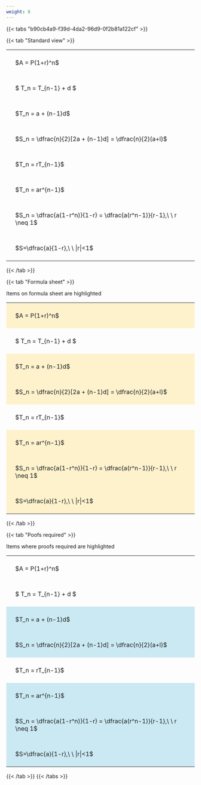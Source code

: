 ```yaml
---
weight: 8
---
```


{{< tabs "b90cb4a9-f39d-4da2-96d9-0f2b81a122cf" >}}

{{< tab "Standard view" >}}

<style type="text/css">
#T_5675e th.col_heading {
  text-align: left;
  font-size: 1em;
}
#T_5675e td {
  text-align: left;
  font-size: 1em;
  padding: 1.5em;
}
</style>
<table id="T_5675e">
  <thead>
  </thead>
  <tbody>
    <tr>
      <td id="T_5675e_row0_col0" class="data row0 col0" >$A = P(1+r)^n$</td>
    </tr>
    <tr>
      <td id="T_5675e_row1_col0" class="data row1 col0" >$ T_n = T_{n-1} + d $</td>
    </tr>
    <tr>
      <td id="T_5675e_row2_col0" class="data row2 col0" >$T_n = a + (n-1)d$</td>
    </tr>
    <tr>
      <td id="T_5675e_row3_col0" class="data row3 col0" >$S_n = \dfrac{n}{2}[2a + (n-1)d] = \dfrac{n}{2}(a+l)$</td>
    </tr>
    <tr>
      <td id="T_5675e_row4_col0" class="data row4 col0" >$T_n = rT_{n-1}$</td>
    </tr>
    <tr>
      <td id="T_5675e_row5_col0" class="data row5 col0" >$T_n = ar^{n-1}$</td>
    </tr>
    <tr>
      <td id="T_5675e_row6_col0" class="data row6 col0" >$S_n = \dfrac{a(1-r^n)}{1-r} = \dfrac{a(r^n-1)}{r-1},\ \  r \neq 1$</td>
    </tr>
    <tr>
      <td id="T_5675e_row7_col0" class="data row7 col0" >$S=\dfrac{a}{1-r},\ \ |r|<1$</td>
    </tr>
  </tbody>
</table>
{{< /tab >}}

{{< tab "Formula sheet" >}}

Items on formula sheet are highlighted 
<br>
<style type="text/css">
#T_a4cfb th.col_heading {
  text-align: left;
  font-size: 1em;
}
#T_a4cfb td {
  text-align: left;
  font-size: 1em;
  padding: 1.5em;
}
#T_a4cfb_row0_col0, #T_a4cfb_row2_col0, #T_a4cfb_row3_col0, #T_a4cfb_row5_col0, #T_a4cfb_row6_col0, #T_a4cfb_row7_col0 {
  background-color: rgba(255,194,10, 0.2);
}
#T_a4cfb_row1_col0, #T_a4cfb_row4_col0 {
  background-color: rgba(0,0,0,0);
}
</style>
<table id="T_a4cfb">
  <thead>
  </thead>
  <tbody>
    <tr>
      <td id="T_a4cfb_row0_col0" class="data row0 col0" >$A = P(1+r)^n$</td>
    </tr>
    <tr>
      <td id="T_a4cfb_row1_col0" class="data row1 col0" >$ T_n = T_{n-1} + d $</td>
    </tr>
    <tr>
      <td id="T_a4cfb_row2_col0" class="data row2 col0" >$T_n = a + (n-1)d$</td>
    </tr>
    <tr>
      <td id="T_a4cfb_row3_col0" class="data row3 col0" >$S_n = \dfrac{n}{2}[2a + (n-1)d] = \dfrac{n}{2}(a+l)$</td>
    </tr>
    <tr>
      <td id="T_a4cfb_row4_col0" class="data row4 col0" >$T_n = rT_{n-1}$</td>
    </tr>
    <tr>
      <td id="T_a4cfb_row5_col0" class="data row5 col0" >$T_n = ar^{n-1}$</td>
    </tr>
    <tr>
      <td id="T_a4cfb_row6_col0" class="data row6 col0" >$S_n = \dfrac{a(1-r^n)}{1-r} = \dfrac{a(r^n-1)}{r-1},\ \  r \neq 1$</td>
    </tr>
    <tr>
      <td id="T_a4cfb_row7_col0" class="data row7 col0" >$S=\dfrac{a}{1-r},\ \ |r|<1$</td>
    </tr>
  </tbody>
</table>
{{< /tab >}}

{{< tab "Poofs required" >}}

Items where proofs required are highlighted 
<br>
<style type="text/css">
#T_53a02 th.col_heading {
  text-align: left;
  font-size: 1em;
}
#T_53a02 td {
  text-align: left;
  font-size: 1em;
  padding: 1.5em;
}
#T_53a02_row0_col0, #T_53a02_row1_col0, #T_53a02_row4_col0 {
  background-color: rgba(0,0,0,0);
}
#T_53a02_row2_col0, #T_53a02_row3_col0, #T_53a02_row5_col0, #T_53a02_row6_col0, #T_53a02_row7_col0 {
  background-color: rgba(0,150,200, 0.2);
}
</style>
<table id="T_53a02">
  <thead>
  </thead>
  <tbody>
    <tr>
      <td id="T_53a02_row0_col0" class="data row0 col0" >$A = P(1+r)^n$</td>
    </tr>
    <tr>
      <td id="T_53a02_row1_col0" class="data row1 col0" >$ T_n = T_{n-1} + d $</td>
    </tr>
    <tr>
      <td id="T_53a02_row2_col0" class="data row2 col0" >$T_n = a + (n-1)d$</td>
    </tr>
    <tr>
      <td id="T_53a02_row3_col0" class="data row3 col0" >$S_n = \dfrac{n}{2}[2a + (n-1)d] = \dfrac{n}{2}(a+l)$</td>
    </tr>
    <tr>
      <td id="T_53a02_row4_col0" class="data row4 col0" >$T_n = rT_{n-1}$</td>
    </tr>
    <tr>
      <td id="T_53a02_row5_col0" class="data row5 col0" >$T_n = ar^{n-1}$</td>
    </tr>
    <tr>
      <td id="T_53a02_row6_col0" class="data row6 col0" >$S_n = \dfrac{a(1-r^n)}{1-r} = \dfrac{a(r^n-1)}{r-1},\ \  r \neq 1$</td>
    </tr>
    <tr>
      <td id="T_53a02_row7_col0" class="data row7 col0" >$S=\dfrac{a}{1-r},\ \ |r|<1$</td>
    </tr>
  </tbody>
</table>
{{< /tab >}}
{{< /tabs >}}